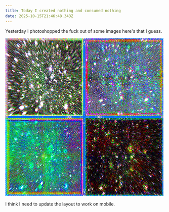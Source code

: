 ```yaml
---
title: Today I created nothing and consumed nothing
date: 2025-10-15T21:46:48.343Z
---
```

Y﻿esterday I photoshopped the fuck out of some images here's that I guess.

![](/images/uploads/hubble-fuck_final_thethird2.png)

I﻿ think I need to update the layout to work on mobile.